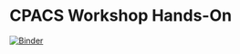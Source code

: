# CPACS Workshop Hands-On

[![Binder](https://mybinder.org/badge_logo.svg)](https://mybinder.org/v2/gh/DLR-SL/CPACS_Workshop/HEAD)